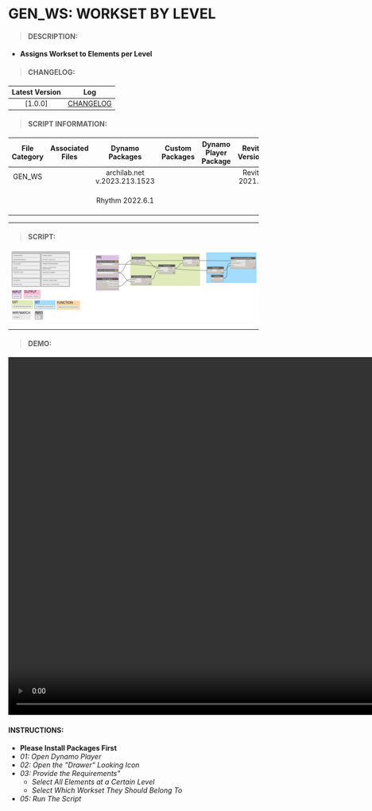 # GEN_WS: WORKSET BY LEVEL

> #### DESCRIPTION: 
- **Assigns Workset to Elements per Level**

> #### CHANGELOG:

| Latest Version | Log |
| :-------: | :----: | 
|[1.0.0] | [CHANGELOG](/_scripts/_general/WORKSETS/changelog/GEN_WS_WorksetByLevel.md) |

> #### SCRIPT INFORMATION: 

| File Category| Associated Files | Dynamo Packages | Custom Packages | Dynamo Player Package | Revit Version | Author | Reviewed By | File Name & Location |
| :-------: | :----: | :---: | :---: | :---: | :---: | :---: | :--: | :--:
| GEN_WS|  | archilab.net v.2023.213.1523 | | | Revit 2021.1 | Bino Tuliao |  | GEN_WS_WorksetByLevel |
| | | Rhythm 2022.6.1 | | | | | | (https://bimcapcom.sharepoint.com/:u:/s/BCP-Main/Ebz4x0os_PxJsgywPR6vIw4BgoeDqthMxRXNEXHJ8huY_A?e=v5R2na)

----------------------------------------------------------------
> #### SCRIPT: 
<img src="./_scripts/_general/WORKSETS/images/GEN_WS_WorksetByLevel.png">


------------------------------------------------------------------------------

> #### DEMO: 
<video width="1280" height="720" controls>
 <source src="./_scripts/_general/WORKSETS/demo/GEN_WS_WorksetByLevel.mp4" type="video/mp4">
</video>

#### INSTRUCTIONS: 
- **Please Install Packages First**
- *01: Open Dynamo Player*
- *02: Open the "Drawer" Looking Icon*
- *03: Provide the Requirements"*
    - *Select All Elements at a Certain Level*
    - *Select Which Workset They Should Belong To*
- *05: Run The Script*